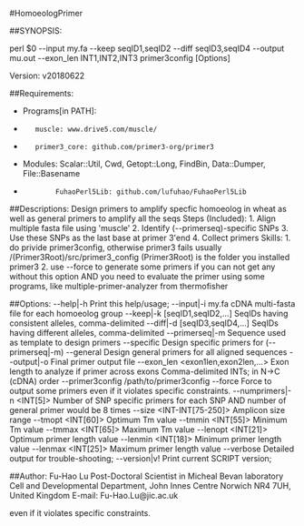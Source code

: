 #HomoeologPrimer

##SYNOPSIS:

perl $0 --input my.fa --keep seqID1,seqID2 --diff seqID3,seqID4 --output mu.out --exon_len INT1,INT2,INT3 primer3config [Options]

Version: v20180622

##Requirements:

+    Programs[in PATH]: 

-        muscle: www.drive5.com/muscle/

-        primer3_core: github.com/primer3-org/primer3

+    Modules: Scalar::Util, Cwd, Getopt::Long, FindBin, Data::Dumper, File::Basename

-             FuhaoPerl5Lib: github.com/lufuhao/FuhaoPerl5Lib

##Descriptions:
    Design primers to amplify specfic homoeolog in wheat as well as general primers to amplify all the seqs
    Steps (Included):
        1. Align multiple fasta file using 'muscle'
        2. Identify (--primerseq)-specific SNPs
        3. Use these SNPs as the last base at primer 3'end
        4. Collect primers
    Skills:
        1. do privide primer3config, otherwise primer3 fails
           usually /(Primer3Root)/src/primer3_config
             (Primer3Root) is the folder you installed primer3
        2. use --force to generate some primers if you 
           can not get any without this option
           AND you need to evaluate the primer using some
           programs, like multiple-primer-analyzer from
           thermofisher

##Options:
    --help|-h
        Print this help/usage;
    --input|-i  my.fa
        cDNA multi-fasta file for each homoeolog group
    --keep|-k  [seqID1,seqID2,...]
        SeqIDs having consistent alleles, comma-delimited
    --diff|-d  [seqID3,seqID4,...]
        SeqIDs having different alleles, comma-delimited
    --primerseq|-m <seqID>
        Sequence used as template to design primers
    --specific
        Design specific primers for (--primerseq|-m)
    --general
        Design general primers for all aligned sequences
    --output|-o  <output>
        Final primer output file
    --exon_len  <exon1len,exon2len,...>
        Exon length to analyze if primer across exons
        Comma-delimited INTs; in N->C (cDNA) order
    --primer3config <path>
        /path/to/primer3config
    --force
        Force to output some primers even if it violates
        specific constraints.
    --numprimers|-n <INT[5]>
        Number of SNP specific primers for each SNP
        AND number of general primer would be 8 times
    --size <INT-INT[75-250]>
        Amplicon size range
    --tmopt <INT[60]>
        Optimum Tm value
    --tmmin <INT[55]>
        Minimum Tm value
    --tmmax <INT[65]>
        Maximum Tm value
    --lenopt <INT[21]>
        Optimum primer length value
    --lenmin <INT[18]>
        Minimum primer length value
    --lenmax <INT[25]>
        Maximum primer length value
    --verbose
        Detailed output for trouble-shooting;
    --version|v!
        Print current SCRIPT version;

##Author:
    Fu-Hao Lu
    Post-Doctoral Scientist in Micheal Bevan laboratory
    Cell and Developmental Department, John Innes Centre
    Norwich NR4 7UH, United Kingdom
    E-mail: Fu-Hao.Lu\@jic.ac.uk



























even if it violates specific constraints.
